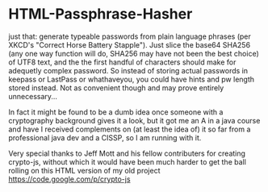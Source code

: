 # HTML-Passphrase-Hasher
just that: generate typeable passwords from plain language phrases (per XKCD's "Correct Horse Battery Stapple"). Just slice the base64 SHA256 (any one way function will do, SHA256 may have not been the best choice) of UTF8 text, and the the first handful of characters should make for adequetly complex password. So instead of storing actual passwords in keepass or LastPass or whathaveyou, you could have hints and pw length stored instead. Not as convenient though and may prove entirely unnecessary... 

In fact it might be found to be a dumb idea once someone with a cryptography background gives it a look, but it got me an A in a java course and have I received complements on (at least the idea of) it so far from a professional java dev and a CISSP, so I am running with it.

Very special thanks to Jeff Mott and his fellow contributers for creating crypto-js, without which it would have been much harder to get the ball rolling on this HTML version of my old project
https://code.google.com/p/crypto-js
